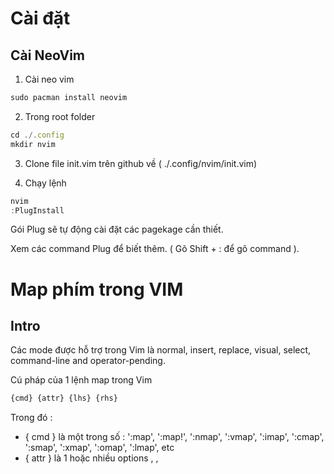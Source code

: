 # Cài đặt

## Cài NeoVim

1. Cài neo vim 

```jsx
sudo pacman install neovim
```

2. Trong root folder

```jsx
cd ./.config
mkdir nvim

```

3. Clone file init.vim trên github về ( ./.config/nvim/init.vim)

4. Chạy lệnh 

```jsx
nvim
:PlugInstall
```

Gói Plug sẽ tự động cài đặt các pagekage cần thiết.

Xem các command Plug để biết thêm. ( Gõ Shift + :  để gõ command ).

# Map phím trong VIM
## Intro

Các mode được hỗ trợ trong Vim là normal, insert, replace, visual, select, command-line and operator-pending.

Cú pháp của 1 lệnh map trong Vim

```jsx
{cmd} {attr} {lhs} {rhs}
```

Trong đó : 

- { cmd } là một trong số : ':map', ':map!', ':nmap', ':vmap', ':imap',
       ':cmap', ':smap', ':xmap', ':omap', ':lmap', etc
- { attr } là 1 hoặc nhiều options <buffer>, <silent>, <expr> <script>, <unique> and <special>. Nhiều hơn một attribute có thể được chỉ định trong 1 câu lệnh mapping.
- { lhs } là phía bên trái, tức là 1 hoặc nhiều phím được bạn sử dụng cho phím gán mới của mình
- { rhs } là phía bên phải, tức là dãy phím tắt được thực thi khi nhấn phím được map

Ví dụ :

```jsx
map <F2> :echo 'Current time is ' . strftime('%c')<CR>
map! <F3> <C-R>=strftime('%c')<CR>
nnoremap <silent> <F2> :lchdir %:p:h<CR>:pwd<CR>
```

## Danh sách các mapping key chính

```jsx
: map
: map!
```

Map hoạt động ở mode : normal, visual, select and operator pendding.

Map! hoạt động ở insert và command-line mode.

Các map trong mode cụ thể ( chỉ hoạt động trong chế độ đó )

```jsx
Overview of which map command works in which mode.  More details below.
     COMMANDS                    MODES ~
:map   :noremap  :unmap     Normal, Visual, Select, Operator-pending
:nmap  :nnoremap :nunmap    Normal
:vmap  :vnoremap :vunmap    Visual and Select
:smap  :snoremap :sunmap    Select
:xmap  :xnoremap :xunmap    Visual
:omap  :onoremap :ounmap    Operator-pending
:map!  :noremap! :unmap!    Insert and Command-line
:imap  :inoremap :iunmap    Insert
:lmap  :lnoremap :lunmap    Insert, Command-line, Lang-Arg
:cmap  :cnoremap :cunmap    Command-line
```

```jsx
n  Normal mode map. Defined using ':nmap' or ':nnoremap'.
i  Insert mode map. Defined using ':imap' or ':inoremap'.
v  Visual and select mode map. Defined using ':vmap' or ':vnoremap'.
x  Visual mode map. Defined using ':xmap' or ':xnoremap'.
s  Select mode map. Defined using ':smap' or ':snoremap'.
c  Command-line mode map. Defined using ':cmap' or ':cnoremap'.
o  Operator pending mode map. Defined using ':omap' or ':onoremap'.
<Space>  Normal, Visual and operator pending mode map. Defined using
         ':map' or ':noremap'.
!  Insert and command-line mode map. Defined using 'map!' or
   'noremap!'.
```

Ví dụ :

```jsx
:nmap
n  <C-W>*      * <C-W><C-S>*
n  <C-W>#      * <C-W><C-S>#
n  <F2>        * :lchdir %:p:h<CR>:pwd<CR>
```

Để remove đi mapping của 1 phím

```jsx
: unmap <F8>
: unmap <F8>!
```

### Notes

- Khi thực hiện những map comment như bên dưới, nếu không có <CR> hoặc <Enter> hoặc <Return> thì sau khi ấn nút map xong, sẽ bị dừng luôn ở dòng lệnh sau :ls. Mà k thực thi.

```jsx
:nnoremap <F3> :ls<CR>
```

- Sự khác nhau giữa map và noremap. map là ánh xạ đệ quy, còn noremap là ánh xạ không đệ quy.  Lấy từ :help map-recursive

> :help recursive_mapping
If you include the {lhs} in the {rhs} you have a recursive mapping. When {lhs} is typed, it will be replaced with {rhs}. When the {lhs} which is included in {rhs} is encountered it will be replaced with {rhs}, and so on.
This makes it possible to repeat a command an infinite number of times ...
There is one exception: If the {rhs} starts with {lhs}, the first character is not mapped again (this is Vi compatible) ... For example, if you use:
:map x y
:map y x
Vim will replace x with y, and then y with x, etc.
When this has happened 'maxmapdepth' times (default 1000), Vim will give the error message "recursive mapping".

Ví dụ như lệnh bên trên, khi x được nhấn thì y được nhấn, y lại gọi đến x ( như  map bên dưới ), và x lại gọi đến y ... Cho đến khi gặp maxmapdepth và lỗi " recursive mapping ".

Đó là lý do vì sao thường khuyến nghị sử dụng noremap không đệ quy ( ngoại trừ khi bạn có <Plug> ánh xạ, lúc đấy map sẽ ánh xạ đến map của plug, plug lại ánh xạ đến phím nó đã gán mặc định... ). Điều này ngăn việc treo Vim khi bạn có tình tạo các ánh xạ đệ quy.

## Config Terminal + Theme NeoVim

- Font Family cho Terminal: Fira Code Medium
- Font size: 16
- Theme terminal + theme Neovim : Dracular

# Tuts

## **Indent code**

Một trong những thao tác quan trọng nhất là việc thò ra thụt vào cho code =)) à ý là căn lề cho code, các bạn đừng có nghĩ bậy nhé.

### **Thò ra**

**Cách 1:** Bôi đen code bằng visual mode (gõ phím **`v`** rồi di chuyển con trỏ để chọn vùng code cần bôi).

Gõ **`Shift + .`** (tức là phím **`>`**) để đẩy khối code về bên phải.

**Cách 2:** Không cần bôi đen, gõ **`>`** + **`số dòng cần thò`** + **`j`**

### **Thụt vào**

**Cách 1:** Tương tự như trên, bôi đen đoạn code cần căn lề.

Gõ **`Shift + ,`** (tức là phím **`<`**) để kéo đoạn code đang chọn về bên trái.

**Cách 2:** Tương tự, gõ **`<`** + **`số dòng cần thụt`** + **`j`**

### **Tự động căn lề**

Để tự động căn lề một đoạn code cho đẹp mắt, bạn làm như sau:

**Cách 1:** Bôi đen đoạn code cần căn lề bằng visual mode.

Gõ phím **`=`** và đoạn code sẽ được tự động căn chỉnh.

**Cách 2:** Căn lề từ đầu tới cuối file luôn. Chỉ cần gõ **`gg=G`**.

# Settings

Cho phép dùng mau trong vim: 

```jsx
" Enable mouse use in all modes
set mouse=a
```

# Plug Notes

## Coc
- Coc trên manjaro bị lỗi không thể tìm được nodejs ( nếu node được cài qua nvm), do đó nên cài trực tiếp như thế này. Các OS khác có thể cài node qua nvm bình thường

```jsx
sudo pacman -Rsc -n nodejs
sudo pacman -Sy nodejs
sudo pacman -Sy npm
```

Tự động load global config cho coc

```jsx
"------------------------------------------------------------------------------------------
"COC GLOBAL EXTENSION
"-----------------------------------------------------------------------------------------

let g:coc_global_extensions = [
      \'coc-markdownlint',
      \'coc-highlight',
      \'coc-vetur',
      \'coc-tsserver',
      \'coc-eslint',
      \'coc-explorer',
      \'coc-prettier', 
      \'coc-json', 
      \'coc-git',
      \'coc-css',
      \'coc-html',
      \]
```

## **Terminal**

Có thể bạn biết thừa, vim cũng được tích hợp sẵn terminal từ phiên bản 8.1. Để sử dụng bạn mở vim lên và nhập vào `:term`. Một vài tip có thể xem tại [https://www.youtube.com/watch?v=S6lK0437hQM](https://www.youtube.com/watch?v=S6lK0437hQM).

Một plugin hay được dùng là `floaterm`. Hướng dẫn cài đặt tại [https://github.com/voldikss/vim-floaterm](https://github.com/voldikss/vim-floaterm)

Sau khi cài đặt, bạn nên cài đặt một số phím tắt khi sử dụng. Của mình là:

```
" Configuration example
let g:floaterm_keymap_new    = '<F6>'
let g:floaterm_keymap_prev   = '<F7>'
let g:floaterm_keymap_next   = '<F8>'
let g:floaterm_keymap_toggle = '<F9>'
let g:floaterm_keymap_kill = '<F10>'
let g:floaterm_width = 0.8
let g:floaterm_height = 0.8

" Set floaterm window's background to black
hi Floaterm guibg=black
" Set floating window border line color to cyan, and background to orange
hi FloatermBorder guibg=orange guifg=cyan

```

3 phím tắt quan trọng là:

- F6 để tạo mới một tab terminal
- F9 để ẩn / hiện terminal
- F10 để kill một tab

**Sau khi cài floaterm bạn sẽ thao tác được với terminal ngay trong vim bằng các nút F6, F9.**

## Search

1. Cài grep.vim plug, sau đó cài The Silver Search cho Terminal
2. Thêm config vào file init.vim

```jsx
let g:ackprg = 'ag --vimgrep'
```

3. Search bằng :Ag command

```jsx
:Ag word 
```
     
## Icons Nerdtreee
1. Cài nerd font cho máy ( hỗ trợ icon ). Ở đây mình cài FiraCode Nerd Font
   Link : https://github.com/ryanoasis/nerd-fonts#font-installation
2. Cài Plugin
```jsx
Plug 'ryanoasis/vim-devicons'
```
3. Config
```jsx
set encoding=UTF-8
```
